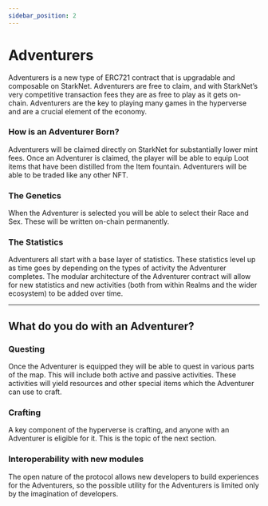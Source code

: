 ```yaml
---
sidebar_position: 2
---
```


# Adventurers

Adventurers is a new type of ERC721 contract that is upgradable and composable on StarkNet. Adventurers are free to claim, and with StarkNet’s very competitive transaction fees they are as free to play as it gets on-chain. Adventurers are the key to playing many games in the hyperverse and are a crucial element of the economy.

### How is an Adventurer Born?

Adventurers will be claimed directly on StarkNet for substantially lower mint fees. Once an Adventurer is claimed, the player will be able to equip Loot items that have been distilled from the Item fountain. Adventurers will be able to be traded like any other NFT.

### The Genetics

When the Adventurer is selected you will be able to select their Race and Sex. These will be written on-chain permanently.


### The Statistics

Adventurers all start with a base layer of statistics. These statistics level up as time goes by depending on the types of activity the Adventurer completes. The modular architecture of the Adventurer contract will allow for new statistics and new activities (both from within Realms and the wider ecosystem) to be added over time.


---

## What do you do with an Adventurer?

### Questing

Once the Adventurer is equipped they will be able to quest in various parts of the map. This will include both active and passive activities. These activities will yield resources and other special items which the Adventurer can use to craft.

### Crafting

A key component of the hyperverse is crafting, and anyone with an Adventurer is eligible for it. This is the topic of the next section.

### Interoperability with new modules

The open nature of the protocol allows new developers to build experiences for the Adventurers, so the possible utility for the Adventurers is limited only by the imagination of developers.

